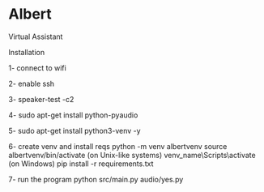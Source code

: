 # Albert
Virtual Assistant


Installation

1- connect to wifi

2- enable ssh

3- speaker-test -c2

4- sudo apt-get install python-pyaudio

5- sudo apt-get install python3-venv -y

6- create venv and install reqs
    python -m venv albertvenv
    source albertvenv/bin/activate (on Unix-like systems)
    venv_name\Scripts\activate (on Windows)
    pip install -r requirements.txt

7- run the program
   python src/main.py audio/yes.py
